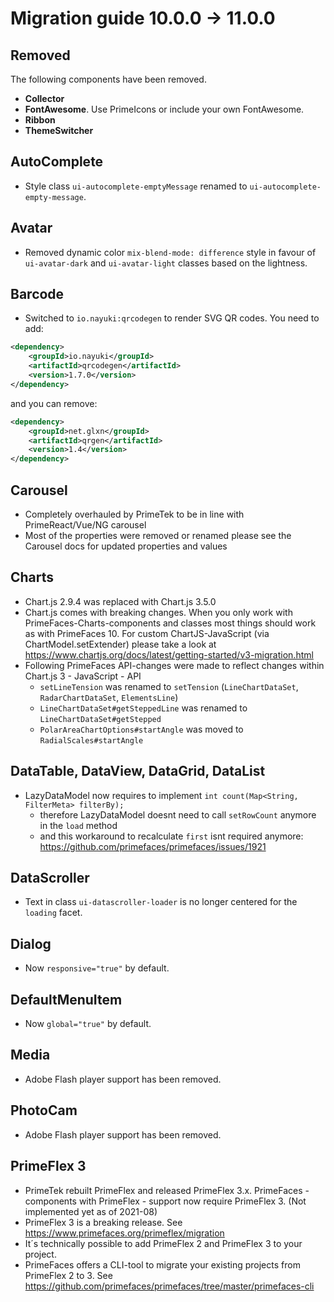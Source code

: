 # Migration guide 10.0.0 -> 11.0.0

## Removed
The following components have been removed.
  - **Collector**
  - **FontAwesome**. Use PrimeIcons or include your own FontAwesome.
  - **Ribbon**
  - **ThemeSwitcher**

## AutoComplete
  * Style class `ui-autocomplete-emptyMessage` renamed to `ui-autocomplete-empty-message`.

## Avatar
  * Removed dynamic color `mix-blend-mode: difference` style in favour of `ui-avatar-dark` and `ui-avatar-light` classes based on the lightness.

## Barcode
  * Switched to `io.nayuki:qrcodegen` to render SVG QR codes. You need to add:
```xml
<dependency>
    <groupId>io.nayuki</groupId>
    <artifactId>qrcodegen</artifactId>
    <version>1.7.0</version>
</dependency>
```
and you can remove:
```xml
<dependency>
    <groupId>net.glxn</groupId>
    <artifactId>qrgen</artifactId>
    <version>1.4</version>
</dependency>
```

## Carousel
- Completely overhauled by PrimeTek to be in line with PrimeReact/Vue/NG carousel
- Most of the properties were removed or renamed please see the Carousel docs for updated properties and values

## Charts
- Chart.js 2.9.4 was replaced with Chart.js 3.5.0
- Chart.js comes with breaking changes. When you only work with PrimeFaces-Charts-components and classes most things should work as with PrimeFaces 10.
  For custom ChartJS-JavaScript (via ChartModel.setExtender) please take a look at https://www.chartjs.org/docs/latest/getting-started/v3-migration.html
- Following PrimeFaces API-changes were made to reflect changes within Chart.js 3 - JavaScript - API
  - `setLineTension` was renamed to `setTension` (`LineChartDataSet`, `RadarChartDataSet`, `ElementsLine`)
  - `LineChartDataSet#getSteppedLine` was renamed to `LineChartDataSet#getStepped`
  - `PolarAreaChartOptions#startAngle` was moved to `RadialScales#startAngle`

## DataTable, DataView, DataGrid, DataList
- LazyDataModel now requires to implement `int count(Map<String, FilterMeta> filterBy);`
    - therefore LazyDataModel doesnt need to call `setRowCount` anymore in the `load` method
    - and this workaround to recalculate `first` isnt required anymore: https://github.com/primefaces/primefaces/issues/1921

## DataScroller
- Text in class `ui-datascroller-loader` is no longer centered for the `loading` facet.

## Dialog
- Now `responsive="true"` by default.

## DefaultMenuItem
- Now `global="true"` by default.

## Media
- Adobe Flash player support has been removed.

## PhotoCam
- Adobe Flash player support has been removed.

## PrimeFlex 3
- PrimeTek rebuilt PrimeFlex and released PrimeFlex 3.x. PrimeFaces - components with PrimeFlex - support now require PrimeFlex 3. (Not implemented yet as of 2021-08)
- PrimeFlex 3 is a breaking release. See https://www.primefaces.org/primeflex/migration
- It´s technically possible to add PrimeFlex 2 and PrimeFlex 3 to your project.
- PrimeFaces offers a CLI-tool to migrate your existing projects from PrimeFlex 2 to 3. See https://github.com/primefaces/primefaces/tree/master/primefaces-cli
